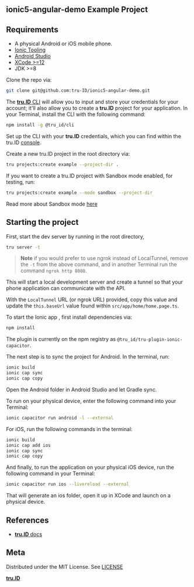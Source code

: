 ## ionic5-angular-demo Example Project

## Requirements

- A physical Android or iOS mobile phone.
- [Ionic Tooling](https://ionicframework.com/docs/react/your-first-app#install-ionic-tooling)
- [Android Studio](https://developer.android.com/studio) 
- [XCode >=12](https://developer.apple.com/xcode/resources/) 
- JDK >=8

Clone the repo via:

```bash
git clone git@github.com:tru-ID/ionic5-angular-demo.git
```

The [**tru.ID** CLI](https://github.com/tru-ID/tru-cli) will allow you to input and store your credentials for your account; it'll also allow you to create a **tru.ID** project for your application. In your Terminal, install the CLI with the following command:

```bash
npm install -g @tru_id/cli
```

Set up the CLI with your **tru.ID** credentials, which you can find within the tru.ID [console](https://developer.tru.id/console).


Create a new tru.ID project in the root directory via:

```bash
tru projects:create example --project-dir .
```

If you want to create a tru.ID project with Sandbox mode enabled, for testing, run:

```bash
tru projects:create example --mode sandbox --project-dir
```

Read more about Sandbox mode [here](https://developer.tru.id/docs/sandbox)

## Starting the project

First, start the dev server by running in the root directory,

```bash
tru server -t
```

> **Note** if you would prefer to use ngrok instead of LocalTunnel, remove the `-t` from the above command, and in another Terminal run the command `ngrok http 8080`.

This will start a local development server and create a tunnel so that your phone application can communicate with the API.

With the `LocalTunnel` URL (or ngrok URL) provided, copy this value and update the `this.baseUrl` value found within `src/app/home/home.page.ts`.

To start the Ionic app , first install dependencies via:

```bash
npm install
```

The plugin is currently on the npm registry as `@tru_id/tru-plugin-ionic-capacitor`.

The next step is to sync the project for Android. In the terminal, run:

```bash
ionic build
ionic cap sync
ionic cap copy
```

Open the Android folder in Android Studio and let Gradle sync.

To run on your physical device, enter the following command into your Terminal:

```bash
ionic capacitor run android -l --external
```

For iOS, run the following commands in the terminal:

```bash
ionic build
ionic cap add ios
ionic cap sync
ionic cap copy
```

And finally, to run the application on your physical iOS device, run the following command in your Terminal:

```bash
ionic capacitor run ios --livereload --external
```

That will generate an ios folder, open it up in XCode and launch on a physical device.

## References

- [**tru.ID** docs](https://developer.tru.id/docs)

## Meta

Distributed under the MIT License. See [LICENSE](/LICENSE)

[**tru.ID**](https://tru.id)